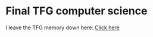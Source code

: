 # Final TFG computer science

I leave the TFG memory down here:
[Click here](https://usanjorge-my.sharepoint.com/:w:/g/personal/alu_137353_usj_es/ETi3yJsYZ1ZMiWkYpxxgcfkBewX5UnLI8UkV97_BSLdGnA?e=vZrI3R)
